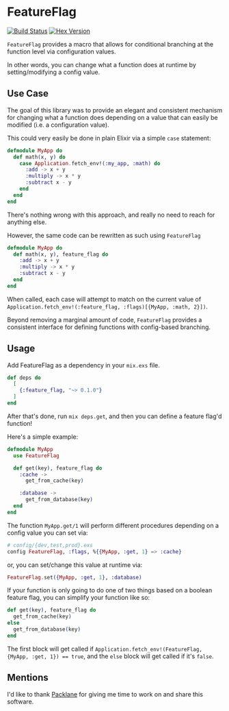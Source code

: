# FeatureFlag

[![Build Status](https://secure.travis-ci.org/MainShayne233/feature_flag.svg?branch=master "Build Status")](http://travis-ci.org/MainShayne233/feature_flag)
[![Hex Version](http://img.shields.io/hexpm/v/executor.svg?style=flat)](https://hex.pm/packages/feature_flag)


`FeatureFlag` provides a macro that allows for conditional branching at the function level via configuration values.

In other words, you can change what a function does at runtime by setting/modifying a config value.

## Use Case

The goal of this library was to provide an elegant and consistent mechanism for changing what a function does depending on a value that can easily be modified (i.e. a configuration value).

This could very easily be done in plain Elixir via a simple `case` statement:

```elixir
defmodule MyApp do
  def math(x, y) do
    case Application.fetch_env!(:my_app, :math) do
      :add -> x + y
      :multiply -> x * y
      :subtract x - y
    end
  end
end
```

There's nothing wrong with this approach, and really no need to reach for anything else.

However, the same code can be rewritten as such using `FeatureFlag`

```elixir
defmodule MyApp do
  def math(x, y), feature_flag do
    :add -> x + y
    :multiply -> x * y
    :subtract x - y
  end
end
```

When called, each case will attempt to match on the current value of `Application.fetch_env!(:feature_flag, :flags)[{MyApp, :math, 2}])`.

Beyond removing a marginal amount of code, `FeatureFlag` provides a consistent interface for defining functions with config-based branching.

## Usage

Add FeatureFlag as a dependency in your `mix.exs` file.

```elixir
def deps do
  [
    {:feature_flag, "~> 0.1.0"}
  ]
end
```

After that's done, run `mix deps.get`, and then you can define a feature flag'd function!

Here's a simple example:

```elixir
defmodule MyApp
  use FeatureFlag

  def get(key), feature_flag do
    :cache ->
      get_from_cache(key)

    :database ->
      get_from_database(key)
  end
end
```

The function `MyApp.get/1` will perform different procedures depending on a config value you can set via:

```elixir
# config/{dev,test,prod}.exs
config FeatureFlag, :flags, %{{MyApp, :get, 1} => :cache}
```

or, you can set/change this value at runtime via:

```elixir
FeatureFlag.set({MyApp, :get, 1}, :database)
```


If your function is only going to do one of two things based on a boolean feature flag, you can simplify
your function like so:

```elixir
def get(key), feature_flag do
  get_from_cache(key)
else
  get_from_database(key)
end
```

The first block will get called if `Application.fetch_env!(FeatureFlag, {MyApp, :get, 1}) == true`, and the `else` block will get called if it's `false`.

## Mentions

I'd like to thank [Packlane](https://github.com/Packlane) for giving me time to work on and share this software.

